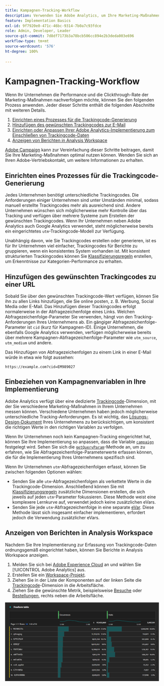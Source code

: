 ```yaml
---
title: Kampagnen-Tracking-Workflow
description: Verwenden Sie Adobe Analytics, um Ihre Marketing-Maßnahmen nachzuverfolgen.
feature: Implementation Basics
exl-id: 9f7920e0-471c-46bc-9314-7b0a7c93fdce
role: Admin, Developer, Leader
source-git-commit: 7d8df7173b3a78bcb506cc894e2b3deda003e696
workflow-type: tm+mt
source-wordcount: '576'
ht-degree: 100%

---
```


# Kampagnen-Tracking-Workflow

Wenn Ihr Unternehmen die Performance und die Clickthrough-Rate der Marketing-Maßnahmen nachverfolgen möchte, können Sie den folgenden Prozess anwenden. Jeder dieser Schritte enthält die folgenden Abschnitte mit weiteren Details.

1. [Einrichten eines Prozesses für die Trackingcode-Generierung](#establish-a-tracking-code-generation-process)
1. [Hinzufügen des gewünschten Trackingcodes zur E-Mail](#add-the-desired-tracking-code-to-the-email)
1. [Einrichten oder Anpassen Ihrer Adobe Analytics-Implementierung zum Einschließen von Trackingcode-Daten](#include-campaign-variables-in-your-implementation)
1. [Anzeigen von Berichten in Analysis Workspace](#view-the-reports-in-analysis-workspace)

[Adobe Campaign](https://business.adobe.com/products/campaign/adobe-campaign.html) kann zur Vereinfachung dieser Schritte beitragen, damit Sie Ihre Marketing-Maßnahmen optimal nutzen können. Wenden Sie sich an Ihren Adobe-Vertriebskontakt, um weitere Informationen zu erhalten.

## Einrichten eines Prozesses für die Trackingcode-Generierung

Jedes Unternehmen benötigt unterschiedliche Trackingcodes. Die Anforderungen einiger Unternehmen sind unter Umständen minimal, sodass manuell erstellte Trackingcodes mehr als ausreichend sind. Andere Unternehmen wünschen sich möglicherweise mehr Kontrolle über das Tracking und verfügen über mehrere Systeme zum Erstellen der gewünschten Trackingcodes. Wenn Ihr Unternehmen neben Adobe Analytics auch Google Analytics verwendet, steht möglicherweise bereits ein eingerichtetes `utm`-Trackingcode-Modell zur Verfügung.

Unabhängig davon, wie Sie Trackingcodes erstellen oder generieren, ist es für Ihr Unternehmen viel einfacher, Trackingcodes für Berichte zu gruppieren, wenn ein konsistentes System vorhanden ist. Mit konsistent strukturierten Trackingcodes können Sie [Klassifizierungsregeln](/help/components/classifications/crb/classification-rule-builder.md) erstellen, um Erkenntnisse zur Kategorien-Performance zu erhalten.

## Hinzufügen des gewünschten Trackingcodes zu einer URL

Sobald Sie über den gewünschten Trackingcode-Wert verfügen, können Sie ihn zu allen Links hinzufügen, die Sie online posten, z. B. Werbung, Social Media oder E-Mail. Das Hinzufügen dieser Trackingcodes erfolgt normalerweise in der Abfragezeichenfolge eines Links. Welchen Abfragezeichenfolge-Parameter Sie verwenden, hängt von den Tracking-Anforderungen Ihres Unternehmens ab. Ein gängiger Abfragezeichenfolge-Parameter ist `cid` (kurz für Kampagnen-ID). Einige Unternehmen, die ebenfalls Google Analytics verwenden, verfügen möglicherweise bereits über mehrere Kampagnen-Abfragezeichenfolge-Parameter wie `utm_source`, `utm_medium` und andere.

Das Hinzufügen von Abfragezeichenfolgen zu einem Link in einer E-Mail würde in etwa wie folgt aussehen:

```text
https://example.com?cid=EM989027
```

## Einbeziehen von Kampagnenvariablen in Ihre Implementierung

Adobe Analytics verfügt über eine dedizierte [Trackingcode](/help/components/dimensions/tracking-code.md)-Dimension, mit der Sie verschiedene Marketing-Maßnahmen in Ihrem Unternehmen messen können. Verschiedene Unternehmen haben jedoch möglicherweise unterschiedliche Tracking-Anforderungen. Es ist wichtig, das [Lösungs-Design-Dokument](../prepare/solution-design.md) Ihres Unternehmens zu berücksichtigen, um konsistent die richtigen Werte in den richtigen Variablen zu verfolgen.

Wenn Ihr Unternehmen noch kein Kampagnen-Tracking eingerichtet hat, können Sie Ihre Implementierung so anpassen, dass die Variable [`campaign`](/help/implement/vars/page-vars/campaign.md) festgelegt wird. Sehen Sie sich die [`getQueryParam`](/help/implement/vars/plugins/getqueryparam.md)-Methode an, um zu erfahren, wie Sie Abfragezeichenfolge-Parameterwerte erfassen können, die für die Implementierung Ihres Unternehmens spezifisch sind.

Wenn Ihr Unternehmen `utm`-Abfragezeichenfolgen erfasst, können Sie zwischen folgenden Optionen wählen:

* Senden Sie alle `utm`-Abfragezeichenfolgen als verkettete Werte in die Trackingcode-Dimension. Anschließend können Sie mit [Klassifizierungsregeln](/help/components/classifications/crb/classification-rule-builder.md) zusätzliche Dimensionen erstellen, die sich jeweils auf jeden `utm`-Parameter fokussieren. Diese Methode weist eine komplexere Lernkurve auf, verwendet jedoch keine zusätzlichen eVars.
* Senden Sie jede `utm`-Abfragezeichenfolge in eine separate [eVar](/help/components/dimensions/evar.md). Diese Methode lässt sich insgesamt einfacher implementieren, erfordert jedoch die Verwendung zusätzlicher eVars.

## Anzeigen von Berichten in Analysis Workspace

Nachdem Sie Ihre Implementierung zur Erfassung von Trackingcode-Daten ordnungsgemäß eingerichtet haben, können Sie Berichte in Analysis Workspace anzeigen.

1. Melden Sie sich bei [Adobe Experience Cloud](https://experience.adobe.com) an und wählen Sie [!UICONTROL Adobe Analytics] aus.
1. Erstellen Sie ein [Workspace-Projekt](/help/analyze/analysis-workspace/build-workspace-project/freeform-overview.md).
1. Ziehen Sie in der Liste der Komponenten auf der linken Seite die [Trackingcode](/help/components/dimensions/tracking-code.md)-Dimension in die Arbeitsfläche.
1. Ziehen Sie die gewünschte Metrik, beispielsweise [Besuche](/help/components/metrics/visits.md) oder [Bestellungen](/help/components/metrics/orders.md), rechts neben die Arbeitsfläche.

![Kampagnen-Tracking-Bericht](../assets/campaign-tracking-report.png)

